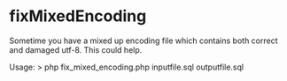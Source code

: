 fixMixedEncoding
================

Sometime you have a mixed up encoding file which contains both correct and damaged utf-8. This could help.

Usage: > php fix_mixed_encoding.php inputfile.sql outputfile.sql

